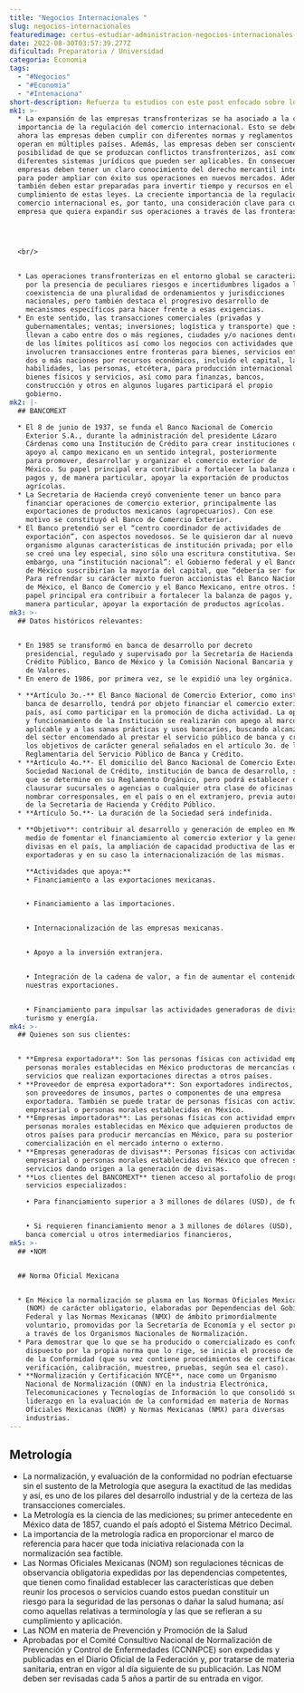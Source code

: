 ```yaml
---
title: "Negocios Internacionales "
slug: negocios-internacionales
featuredimage: certus-estudiar-administracion-negocios-internacionales-1200x720.jpg
date: 2022-08-30T03:57:39.277Z
dificultad: Preparatoria / Universidad
categoria: Economia
tags:
  - "#Negocios"
  - "#Economia"
  - "#Intenaciona"
short-description: Refuerza tu estudios con este post enfocado sobre los Negocios Internacionales
mk1: >-
  * La expansión de las empresas transfronterizas se ha asociado a la creciente
  importancia de la regulación del comercio internacional. Esto se debe a que
  ahora las empresas deben cumplir con diferentes normas y reglamentos cuando
  operan en múltiples países. Además, las empresas deben ser conscientes de la
  posibilidad de que se produzcan conflictos transfronterizos, así como de los
  diferentes sistemas jurídicos que pueden ser aplicables. En consecuencia, las
  empresas deben tener un claro conocimiento del derecho mercantil internacional
  para poder ampliar con éxito sus operaciones en nuevos mercados. Además,
  también deben estar preparadas para invertir tiempo y recursos en el
  cumplimiento de estas leyes. La creciente importancia de la regulación del
  comercio internacional es, por tanto, una consideración clave para cualquier
  empresa que quiera expandir sus operaciones a través de las fronteras.




  <br/>


  * Las operaciones transfronterizas en el entorno global se caracterizan
    por la presencia de peculiares riesgos e incertidumbres ligados a la
    coexistencia de una pluralidad de ordenamientos y jurisdicciones
    nacionales, pero también destaca el progresivo desarrollo de
    mecanismos específicos para hacer frente a esas exigencias.
  * En este sentido, las transacciones comerciales (privadas y
    gubernamentales; ventas; inversiones; logística y transporte) que se
    llevan a cabo entre dos o más regiones, ciudades y/o naciones dentro
    de los límites políticos así como los negocios con actividades que
    involucren transacciones entre fronteras para bienes, servicios entre
    dos o más naciones por recursos económicos, incluido el capital, las
    habilidades, las personas, etcétera, para producción internacional de
    bienes físicos y servicios, así como para finanzas, bancos,
    construcción y otros en algunos lugares participará el propio
    gobierno.
mk2: |-
  ## BANCOMEXT

  * El 8 de junio de 1937, se funda el Banco Nacional de Comercio
    Exterior S.A., durante la administración del presidente Lázaro
    Cárdenas como una Institución de Crédito para crear instituciones de
    apoyo al campo mexicano en un sentido integral, posteriormente
    para promover, desarrollar y organizar el comercio exterior de
    México. Su papel principal era contribuir a fortalecer la balanza de
    pagos y, de manera particular, apoyar la exportación de productos
    agrícolas.
  * La Secretaria de Hacienda creyó conveniente tener un banco para
    financiar operaciones de comercio exterior, principalmente las
    exportaciones de productos mexicanos (agropecuarios). Con ese
    motivo se constituyó el Banco de Comercio Exterior.
  * El Banco pretendió ser el “centro coordinador de actividades de
    exportación”, con aspectos novedosos. Se le quisieron dar al nuevo
    organismo algunas características de institución privada; por ello no
    se creó una ley especial, sino sólo una escritura constitutiva. Sería, sin
    embargo, una “institución nacional”: el Gobierno federal y el Banco
    de México suscribirían la mayoría del capital, que “debería ser fuerte”.
    Para refrendar su carácter mixto fueron accionistas el Banco Nacional
    de México, el Banco de Comercio y el Banco Mexicano, entre otros. Su
    papel principal era contribuir a fortalecer la balanza de pagos y, de
    manera particular, apoyar la exportación de productos agrícolas.
mk3: >-
  ## Datos históricos relevantes:


  * En 1985 se transformó en banca de desarrollo por decreto
    presidencial, regulado y supervisado por la Secretaría de Hacienda y
    Crédito Público, Banco de México y la Comisión Nacional Bancaria y
    de Valores.
  * En enero de 1986, por primera vez, se le expidió una ley orgánica.

  * **Artículo 3o.-** El Banco Nacional de Comercio Exterior, como institución de
    banca de desarrollo, tendrá por objeto financiar el comercio exterior del
    país, así como participar en la promoción de dicha actividad. La operación
    y funcionamiento de la Institución se realizarán con apego al marco legal
    aplicable y a las sanas prácticas y usos bancarios, buscando alcanzar dentro
    del sector encomendado al prestar el servicio público de banca y crédito,
    los objetivos de carácter general señalados en el artículo 3o. de la Ley
    Reglamentaria del Servicio Público de Banca y Crédito.
  * **Artículo 4o.**- El domicilio del Banco Nacional de Comercio Exterior,
    Sociedad Nacional de Crédito, institución de banca de desarrollo, será el
    que se determine en su Reglamento Orgánico, pero podrá establecer o
    clausurar sucursales o agencias o cualquier otra clase de oficinas y
    nombrar corresponsales, en el país o en el extranjero, previa autorización
    de la Secretaría de Hacienda y Crédito Público.
  * **Artículo 5o.**- La duración de la Sociedad será indefinida.

  * **Objetivo**: contribuir al desarrollo y generación de empleo en México, por
    medio de fomentar el financiamiento al comercio exterior y la generación de
    divisas en el país, la ampliación de capacidad productiva de las empresas
    exportadoras y en su caso la internacionalización de las mismas.

    **Actividades que apoya:**
    • Financiamiento a las exportaciones mexicanas.


    • Financiamiento a las importaciones.


    • Internacionalización de las empresas mexicanas.


    • Apoyo a la inversión extranjera.


    • Integración de la cadena de valor, a fin de aumentar el contenido nacional de
    nuestras exportaciones.


    • Financiamiento para impulsar las actividades generadoras de divisas como
    turismo y energía.
mk4: >-
  ## Quienes son sus clientes:


  * **Empresa exportadora**: Son las personas físicas con actividad empresarial o
    personas morales establecidas en México productoras de mercancías o
    servicios que realizan exportaciones directas a otros países.
  * **Proveedor de empresa exportadora**: Son exportadores indirectos, es decir,
    son proveedores de insumos, partes o componentes de una empresa
    exportadora. También se puede tratar de personas físicas con actividad
    empresarial o personas morales establecidas en México.
  * **Empresas importadoras**: Las personas físicas con actividad empresarial o
    personas morales establecidas en México que adquieren productos de
    otros países para producir mercancías en México, para su posterior
    comercialización en el mercado interno o externo.
  * **Empresas generadoras de divisas**: Personas físicas con actividad
    empresarial o personas morales establecidas en México que ofrecen sus
    servicios dando origen a la generación de divisas.
  * **Los clientes del BANCOMEXT** tienen acceso al portafolio de programas y
    servicios especializados:

    • Para financiamiento superior a 3 millones de dólares (USD), de forma directa;


    • Si requieren financiamiento menor a 3 millones de dólares (USD), a través de la
    banca comercial u otros intermediarios financieros,
mk5: >-
  ## •NOM


  ## Norma Oficial Mexicana


  * En México la normalización se plasma en las Normas Oficiales Mexicanas
    (NOM) de carácter obligatorio, elaboradas por Dependencias del Gobierno
    Federal y las Normas Mexicanas (NMX) de ámbito primordialmente
    voluntario, promovidas por la Secretaría de Economía y el sector privado,
    a través de los Organismos Nacionales de Normalización.
  * Para demostrar que lo que se ha producido o comercializado es conforme a lo
    dispuesto por la propia norma que lo rige, se inicia el proceso de Evaluación
    de la Conformidad (que su vez contiene procedimientos de certificación,
    verificación, calibración, muestreo, pruebas, según sea el caso).
  * **Normalización y Certificación NYCE**, nace como un Organismo
    Nacional de Normalización (ONN) en la industria Electrónica,
    Telecomunicaciones y Tecnologías de Información lo que consolidó su
    liderazgo en la evaluación de la conformidad en materia de Normas
    Oficiales Mexicanas (NOM) y Normas Mexicanas (NMX) para diversas
    industrias.
---
```

## Metrología

* La normalización, y evaluación de la conformidad no podrían
  efectuarse sin el sustento de la Metrología que asegura la exactitud
  de las medidas y así, es uno de los pilares del desarrollo industrial y
  de la certeza de las transacciones comerciales.
* La Metrología es la ciencia de las mediciones; su primer antecedente
  en México data de 1857, cuando el país adoptó el Sistema Métrico
  Decimal.
* La importancia de la metrología radica en proporcionar el marco de
  referencia para hacer que toda iniciativa relacionada con la
  normalización sea factible.
* Las Normas Oficiales Mexicanas (NOM) son regulaciones técnicas de
  observancia obligatoria expedidas por las dependencias competentes,
  que tienen como finalidad establecer las características que deben
  reunir los procesos o servicios cuando estos puedan constituir un
  riesgo para la seguridad de las personas o dañar la salud humana; así
  como aquellas relativas a terminología y las que se refieran a su
  cumplimiento y aplicación.
* Las NOM en materia de Prevención y
  Promoción de la Salud
* Aprobadas por el Comité Consultivo Nacional de Normalización de
  Prevención y Control de Enfermedades (CCNNPCE) son expedidas y
  publicadas en el Diario Oficial de la Federación y, por tratarse de
  materia sanitaria, entran en vigor al día siguiente de su publicación.
  Las NOM deben ser revisadas cada 5 años a partir de su entrada en
  vigor.